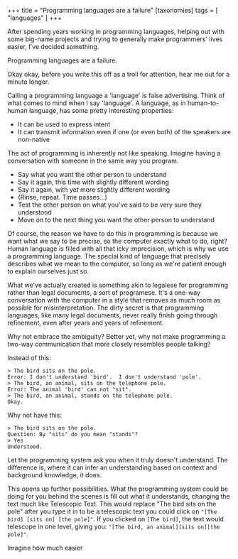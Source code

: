 +++
title = "Programming languages are a failure"
[taxonomies]
tags = [ "languages" ]
+++

After spending years working in programming languages, helping out with some big-name projects and trying to generally make programmers' lives easier, I've decided something.

Programming languages are a failure.

Okay okay, before you write this off as a troll for attention, hear me out for a minute longer.

Calling a programming language a 'language' is false advertising.  Think of what comes to mind when I say 'language'.  A language, as in human-to-human language, has some pretty interesting properties:

 - It can be used to express intent
 - It can transmit information even if one (or even both) of the speakers are non-native

The act of programming is inherently not like speaking.  Imagine having a conversation with someone in the same way you program.

 - Say what you want the other person to understand
 - Say it again, this time with slightly different wording
 - Say it again, with yet more slightly different wording
 - (Rinse, repeat.  Time passes...)
 - Test the other person on what you've said to be very sure they understood
 - Move on to the next thing you want the other person to understand

Of course, the reason we have to do this in programming is because we want what we say to be precise, so the computer exactly what to do, right?  Human language is filled with all that icky imprecision, which is why we use a programming language.  The special kind of language that precisely describes what we mean to the computer, so long as we're patient enough to explain ourselves just so.  

What we've actually created is something akin to legalese for programming rather than legal documents, a sort of programese.  It's a one-way conversation with the computer in a style that removes as much room as possible for misinterpretation.  The dirty secret is that programming languages, like many legal documents, never really finish going through refinement, even after years and years of refinement.

Why not embrace the ambiguity?  Better yet, why not make programming a two-way communication that more closely resembles people talking?

Instead of this:

```
> The bird sits on the pole.
Error: I don't understand 'bird'.  I don't understand 'pole'. 
> The bird, an animal, sits on the telephone pole.
Error: The animal 'bird' can not "sit". 
> The bird, an animal, stands on the telephone pole.
Okay.
```

Why not have this:
```
> The bird sits on the pole.
Question: By "sits" do you mean "stands"? 
> Yes
Understood.
```

Let the programming system ask you when it truly doesn't understand.  The difference is, where it can infer an understanding based on context and background knowledge, it does.

This opens up further possibilities.  What the programming system could be doing for you behind the scenes is fill out what it understands, changing the text much like Telescopic Text.  This would replace "The bird sits on the pole" after you type it in to be a telescopic text  you could click on `"[The bird] [sits on] [the pole]"`.  If you clicked on `[The bird]`, the text would telescope in one level, giving you: `"[The bird, an animal][sits on][the pole]"`. 

Imagine how much easier 
